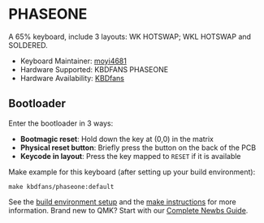 # PHASEONE

A 65% keyboard, include 3 layouts: WK HOTSWAP; WKL HOTSWAP and SOLDERED.

* Keyboard Maintainer: [moyi4681](https://github.com/moyi4681)
* Hardware Supported: KBDFANS PHASEONE
* Hardware Availability: [KBDfans](https://kbdfans.com/)

## Bootloader

Enter the bootloader in 3 ways:

* **Bootmagic reset**: Hold down the key at (0,0) in the matrix
* **Physical reset button**: Briefly press the button on the back of the PCB
* **Keycode in layout**: Press the key mapped to `RESET` if it is available

Make example for this keyboard (after setting up your build environment):

    make kbdfans/phaseone:default 

See the [build environment setup](https://docs.qmk.fm/#/getting_started_build_tools) and the [make instructions](https://docs.qmk.fm/#/getting_started_make_guide) for more information. Brand new to QMK? Start with our [Complete Newbs Guide](https://docs.qmk.fm/#/newbs).
